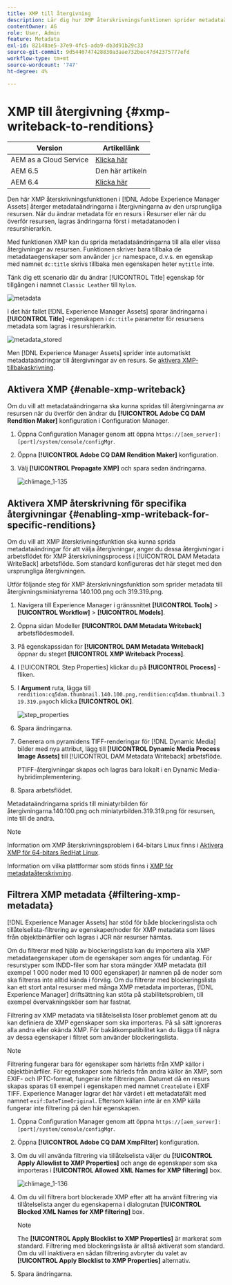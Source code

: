 ```yaml
---
title: XMP till återgivning
description: Lär dig hur XMP återskrivningsfunktionen sprider metadataändringar för en resurs till alla eller vissa återgivningar av resursen.
contentOwner: AG
role: User, Admin
feature: Metadata
exl-id: 82148ae5-37e9-4fc5-ada9-db3d91b29c33
source-git-commit: 9d5440747428830a3aae732bec47d42375777efd
workflow-type: tm+mt
source-wordcount: '747'
ht-degree: 4%

---
```


# XMP till återgivning {#xmp-writeback-to-renditions}

| Version | Artikellänk |
| -------- | ---------------------------- |
| AEM as a Cloud Service | [Klicka här](https://experienceleague.adobe.com/docs/experience-manager-cloud-service/content/assets/admin/xmp-metadata.html?lang=en) |
| AEM 6.5 | Den här artikeln |
| AEM 6.4 | [Klicka här](https://experienceleague.adobe.com/docs/experience-manager-64/assets/administer/xmp-writeback.html?lang=en) |

Den här XMP återskrivningsfunktionen i [!DNL Adobe Experience Manager Assets] återger metadataändringarna i återgivningarna av den ursprungliga resursen. När du ändrar metadata för en resurs i Resurser eller när du överför resursen, lagras ändringarna först i metadatanoden i resurshierarkin.

Med funktionen XMP kan du sprida metadataändringarna till alla eller vissa återgivningar av resursen. Funktionen skriver bara tillbaka de metadataegenskaper som använder `jcr` namespace, d.v.s. en egenskap med namnet `dc:title` skrivs tillbaka men egenskapen heter `mytitle` inte.

Tänk dig ett scenario där du ändrar [!UICONTROL Title] egenskap för tillgången i namnet `Classic Leather` till `Nylon`.

![metadata](assets/metadata.png)

I det här fallet [!DNL Experience Manager Assets] sparar ändringarna i **[!UICONTROL Title]** -egenskapen i `dc:title` parameter för resursens metadata som lagras i resurshierarkin.

![metadata_stored](assets/metadata_stored.png)

Men [!DNL Experience Manager Assets] sprider inte automatiskt metadataändringar till återgivningar av en resurs. Se [aktivera XMP-tillbakaskrivning](#enable-xmp-writeback).

## Aktivera XMP {#enable-xmp-writeback}

Om du vill att metadataändringarna ska kunna spridas till återgivningarna av resursen när du överför den ändrar du **[!UICONTROL Adobe CQ DAM Rendition Maker]** konfiguration i Configuration Manager.

1. Öppna Configuration Manager genom att öppna `https://[aem_server]:[port]/system/console/configMgr`.
1. Öppna **[!UICONTROL Adobe CQ DAM Rendition Maker]** konfiguration.
1. Välj **[!UICONTROL Propagate XMP]** och spara sedan ändringarna.

   ![chlimage_1-135](assets/chlimage_1-346.png)

## Aktivera XMP återskrivning för specifika återgivningar {#enabling-xmp-writeback-for-specific-renditions}

Om du vill att XMP återskrivningsfunktion ska kunna sprida metadataändringar för att välja återgivningar, anger du dessa återgivningar i arbetsflödet för XMP återskrivningsprocess i [!UICONTROL DAM Metadata WriteBack] arbetsflöde. Som standard konfigureras det här steget med den ursprungliga återgivningen.

Utför följande steg för XMP återskrivningsfunktion som sprider metadata till återgivningsminiatyrerna 140.100.png och 319.319.png.

1. Navigera till Experience Manager i gränssnittet **[!UICONTROL Tools]** > **[!UICONTROL Workflow]** > **[!UICONTROL Models]**.
1. Öppna sidan Modeller **[!UICONTROL DAM Metadata Writeback]** arbetsflödesmodell.
1. På egenskapssidan för **[!UICONTROL DAM Metadata Writeback]** öppnar du steget **[!UICONTROL XMP Writeback Process]**.
1. I [!UICONTROL Step Properties] klickar du på **[!UICONTROL Process]** -fliken.
1. I **Argument** ruta, lägga till `rendition:cq5dam.thumbnail.140.100.png,rendition:cq5dam.thumbnail.319.319.png`och klicka **[!UICONTROL OK]**.

   ![step_properties](assets/step_properties.png)

1. Spara ändringarna.
1. Generera om pyramidens TIFF-renderingar för [!DNL Dynamic Media] bilder med nya attribut, lägg till **[!UICONTROL Dynamic Media Process Image Assets]** till [!UICONTROL DAM Metadata Writeback] arbetsflöde.

   PTIFF-återgivningar skapas och lagras bara lokalt i en Dynamic Media-hybridimplementering.

1. Spara arbetsflödet.

Metadataändringarna sprids till miniatyrbilden för återgivningarna.140.100.png och miniatyrbilden.319.319.png för resursen, inte till de andra.

>[!NOTE]
>
>Information om XMP återskrivningsproblem i 64-bitars Linux finns i [Aktivera XMP för 64-bitars RedHat Linux](https://helpx.adobe.com/experience-manager/kb/enable-xmp-write-back-64-bit-redhat.html).
>
>Information om vilka plattformar som stöds finns i [XMP för metadataåterskrivning](/help/sites-deploying/technical-requirements.md#requirements-for-aem-assets-xmp-metadata-write-back).

## Filtrera XMP metadata {#filtering-xmp-metadata}

[!DNL Experience Manager Assets] har stöd för både blockeringslista och tillåtelselista-filtrering av egenskaper/noder för XMP metadata som läses från objektbinärfiler och lagras i JCR när resurser hämtas.

Om du filtrerar med hjälp av blockeringslista kan du importera alla XMP metadataegenskaper utom de egenskaper som anges för undantag. För resurstyper som INDD-filer som har stora mängder XMP metadata (till exempel 1 000 noder med 10 000 egenskaper) är namnen på de noder som ska filtreras inte alltid kända i förväg. Om du filtrerar med blockeringslista kan ett stort antal resurser med många XMP metadata importeras, [!DNL Experience Manager] driftsättning kan stöta på stabilitetsproblem, till exempel övervakningsköer som har fastnat.

Filtrering av XMP metadata via tillåtelselista löser problemet genom att du kan definiera de XMP egenskaper som ska importeras. På så sätt ignoreras alla andra eller okända XMP. För bakåtkompatibilitet kan du lägga till några av dessa egenskaper i filtret som använder blockeringslista.

>[!NOTE]
>
>Filtrering fungerar bara för egenskaper som härletts från XMP källor i objektbinärfiler. För egenskaper som härleds från andra källor än XMP, som EXIF- och IPTC-format, fungerar inte filtreringen. Datumet då en resurs skapas sparas till exempel i egenskapen med namnet `CreateDate` i EXIF TIFF. Experience Manager lagrar det här värdet i ett metadatafält med namnet `exif:DateTimeOriginal`. Eftersom källan inte är en XMP källa fungerar inte filtrering på den här egenskapen.

1. Öppna Configuration Manager genom att öppna `https://[aem_server]:[port]/system/console/configMgr`.
1. Öppna **[!UICONTROL Adobe CQ DAM XmpFilter]** konfiguration.
1. Om du vill använda filtrering via tillåtelselista väljer du **[!UICONTROL Apply Allowlist to XMP Properties]** och ange de egenskaper som ska importeras i **[!UICONTROL Allowed XML Names for XMP filtering]** box.

   ![chlimage_1-136](assets/chlimage_1-347.png)

1. Om du vill filtrera bort blockerade XMP efter att ha använt filtrering via tillåtelselista anger du egenskaperna i dialogrutan **[!UICONTROL Blocked XML Names for XMP filtering]** box.

   >[!NOTE]
   >
   >The **[!UICONTROL Apply Blocklist to XMP Properties]** är markerat som standard. Filtrering med blockeringslista är alltså aktiverat som standard. Om du vill inaktivera en sådan filtrering avbryter du valet av **[!UICONTROL Apply Blocklist to XMP Properties]** alternativ.

1. Spara ändringarna.
